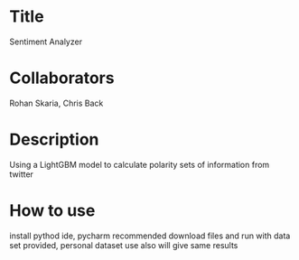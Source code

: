 # Title
Sentiment Analyzer
# Collaborators 
Rohan Skaria, Chris Back

# Description
Using a LightGBM model to calculate polarity sets of information from twitter 

# How to use
install pythod ide, pycharm recommended download files and run with data set provided, personal dataset use also will give same results 
# 
